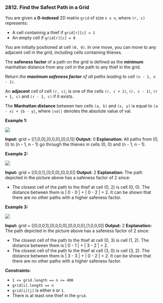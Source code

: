 ### 2812\. Find the Safest Path in a Grid

You are given a **0-indexed** 2D matrix `grid` of size `n x n`, where `(r, c)` represents:

*   A cell containing a thief if `grid[r][c] = 1`
*   An empty cell if `grid[r][c] = 0`

You are initially positioned at cell `(0, 0)`. In one move, you can move to any adjacent cell in the grid, including cells containing thieves.

The **safeness factor** of a path on the grid is defined as the **minimum** manhattan distance from any cell in the path to any thief in the grid.

Return _the **maximum safeness factor** of all paths leading to cell_ `(n - 1, n - 1)`_._

An **adjacent** cell of cell `(r, c)`, is one of the cells `(r, c + 1)`, `(r, c - 1)`, `(r + 1, c)` and `(r - 1, c)` if it exists.

The **Manhattan distance** between two cells `(a, b)` and `(x, y)` is equal to `|a - x| + |b - y|`, where `|val|` denotes the absolute value of val.

**Example 1:**

![](https://assets.leetcode.com/uploads/2023/07/02/example1.png)

**Input:** grid = \[\[1,0,0\],\[0,0,0\],\[0,0,1\]\]
**Output:** 0
**Explanation:** All paths from (0, 0) to (n - 1, n - 1) go through the thieves in cells (0, 0) and (n - 1, n - 1).

**Example 2:**

![](https://assets.leetcode.com/uploads/2023/07/02/example2.png)

**Input:** grid = \[\[0,0,1\],\[0,0,0\],\[0,0,0\]\]
**Output:** 2
**Explanation:** The path depicted in the picture above has a safeness factor of 2 since:
- The closest cell of the path to the thief at cell (0, 2) is cell (0, 0). The distance between them is | 0 - 0 | + | 0 - 2 | = 2.
It can be shown that there are no other paths with a higher safeness factor.

**Example 3:**

![](https://assets.leetcode.com/uploads/2023/07/02/example3.png)

**Input:** grid = \[\[0,0,0,1\],\[0,0,0,0\],\[0,0,0,0\],\[1,0,0,0\]\]
**Output:** 2
**Explanation:** The path depicted in the picture above has a safeness factor of 2 since:
- The closest cell of the path to the thief at cell (0, 3) is cell (1, 2). The distance between them is | 0 - 1 | + | 3 - 2 | = 2.
- The closest cell of the path to the thief at cell (3, 0) is cell (3, 2). The distance between them is | 3 - 3 | + | 0 - 2 | = 2.
It can be shown that there are no other paths with a higher safeness factor.

**Constraints:**

*   `1 <= grid.length == n <= 400`
*   `grid[i].length == n`
*   `grid[i][j]` is either `0` or `1`.
*   There is at least one thief in the `grid`.
